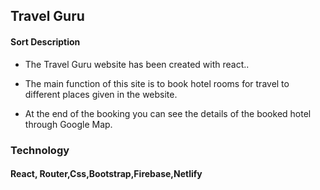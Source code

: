 ## Travel Guru
#### Sort Description

- The Travel Guru website has been created with react..

- The main function of this site is to book hotel rooms for travel to different places given in the website.

- At the end of the booking you can see the details of the booked hotel through Google Map.


### Technology 

#### React, Router,Css,Bootstrap,Firebase,Netlify